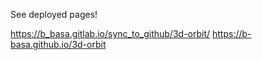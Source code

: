 See deployed pages!

https://b_basa.gitlab.io/sync_to_github/3d-orbit/ 
https://b-basa.github.io/3d-orbit
